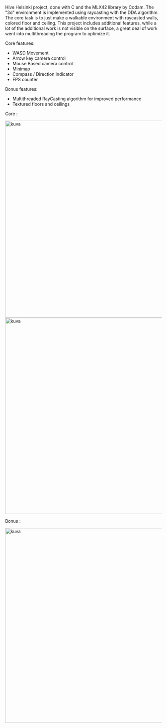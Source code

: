 Hive Helsinki project, done with C and the MLX42 library by Codam. The "3d" environment is implemented using raycasting with the DDA algorithm. The core task is to just make a walkable environment with raycasted walls, colored floor and ceiling. This project includes additional features, while a lot of the additional work is not visible on the surface, a great deal of work went into multithreading the program to optimize it.

Core features:

- WASD Movement
- Arrow key camera control
- Mouse Based camera control
- Minimap
- Compass / Direction indicator
- FPS counter

Bonus features:

- Multithreaded RayCasting algorithm for improved performance
- Textured floors and ceilings

Core :


<img width="800" height="633" alt="kuva" src="https://github.com/user-attachments/assets/45e9bdb4-2776-4848-97f0-e95c8da62568" />

<img width="799" height="630" alt="kuva" src="https://github.com/user-attachments/assets/28a295c3-23cb-4fb5-b323-3cbf2a087a13" />

Bonus :

<img width="799" height="625" alt="kuva" src="https://github.com/user-attachments/assets/74510d94-b2f2-47af-815c-de709c334995" />
